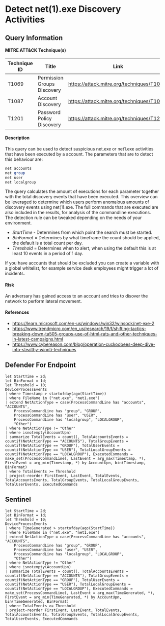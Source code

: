 # Detect net(1).exe Discovery Activities

## Query Information

#### MITRE ATT&CK Technique(s)

| Technique ID | Title    | Link    |
| ---  | --- | --- |
| T1069 | Permission Groups Discovery | https://attack.mitre.org/techniques/T1069/ |
| T1087 | Account Discovery | https://attack.mitre.org/techniques/T1087/ |
| T1201 | Password Policy Discovery | https://attack.mitre.org/techniques/T1201/ |

#### Description
This query can be used to detect suspicious net.exe or net1.exe activities that have been executed by a account. The parameters that are to detect this behaviour are:
```PowerShell
net accounts
net group
net user
net localgroup
```
The query calculates the amount of executions for each parameter together with the total discovery events that have been executed. This overview can be leveraged to determine which users perform anomalous amounts of discovery events using net(1).exe. The full commands that are executed are also included in the results, for analysis of the commandline executions. The detection rule can be tweaked depending on the needs of your environment. 
- *StartTime* - Determines from which point the search must be started.
- *BinFormat* = Determines by what timeframe the count should be applied, the default is a total count per day.
- *Threshold* = Determines when to alert, when using the default this is at least 10 events in a period of 1 day. 

If you have accounts that should be excluded you can create a variable with a global whitelist, for example service desk employees might trigger a lot of incidents.

#### Risk
An adversary has gained access to an account and tries to disover the network to perform lateral movement.

#### References
- https://learn.microsoft.com/en-us/windows/win32/winsock/net-exe-2
- https://www.trendmicro.com/en_us/research/19/f/shifting-tactics-breaking-down-ta505-groups-use-of-html-rats-and-other-techniques-in-latest-campaigns.html
- https://www.cybereason.com/blog/operation-cuckoobees-deep-dive-into-stealthy-winnti-techniques

## Defender For Endpoint
```KQL
let StartTime = 2d;
let BinFormat = 1d;
let Threshold = 10;
DeviceProcessEvents
| where Timestamp > startofday(ago(StartTime))
| where FileName in ("net.exe", "net1.exe")
| extend NetActionType = case(ProcessCommandLine has "accounts", "ACCOUNTS", 
    ProcessCommandLine has "group", "GROUP", 
    ProcessCommandLine has "user", "USER", 
    ProcessCommandLine has "localgroup", "LOCALGROUP", 
    "Other")
| where NetActionType != "Other"
| where isnotempty(AccountUpn)
| summarize TotalEvents = count(), TotalAccountsEvents = countif(NetActionType == "ACCOUNTS"), TotalGroupEvents = countif(NetActionType == "GROUP"), TotalUserEvents = countif(NetActionType == "USER"), TotalLocalGroupEvents = countif(NetActionType == "LOCALGROUP"), ExecutedCommands = make_set(ProcessCommandLine), LastEvent = arg_max(Timestamp, *), FirstEvent = arg_min(Timestamp, *) by AccountUpn, bin(Timestamp, BinFormat)
| where TotalEvents >= Threshold
| project-reorder FirstEvent, LastEvent, TotalEvents, TotalAccountsEvents, TotalGroupEvents, TotalLocalGroupEvents, TotalUserEvents, ExecutedCommands
```
## Sentinel
```KQL
let StartTime = 2d;
let BinFormat = 1d;
let Threshold = 10;
DeviceProcessEvents
| where TimeGenerated > startofday(ago(StartTime))
| where FileName in ("net.exe", "net1.exe")
| extend NetActionType = case(ProcessCommandLine has "accounts", "ACCOUNTS", 
    ProcessCommandLine has "group", "GROUP", 
    ProcessCommandLine has "user", "USER", 
    ProcessCommandLine has "localgroup", "LOCALGROUP", 
    "Other")
| where NetActionType != "Other"
| where isnotempty(AccountUpn)
| summarize TotalEvents = count(), TotalAccountsEvents = countif(NetActionType == "ACCOUNTS"), TotalGroupEvents = countif(NetActionType == "GROUP"), TotalUserEvents = countif(NetActionType == "USER"), TotalLocalGroupEvents = countif(NetActionType == "LOCALGROUP"), ExecutedCommands = make_set(ProcessCommandLine), LastEvent = arg_max(TimeGenerated, *), FirstEvent = arg_min(TimeGenerated, *) by AccountUpn, bin(TimeGenerated, BinFormat)
| where TotalEvents >= Threshold
| project-reorder FirstEvent, LastEvent, TotalEvents, TotalAccountsEvents, TotalGroupEvents, TotalLocalGroupEvents, TotalUserEvents, ExecutedCommands
```